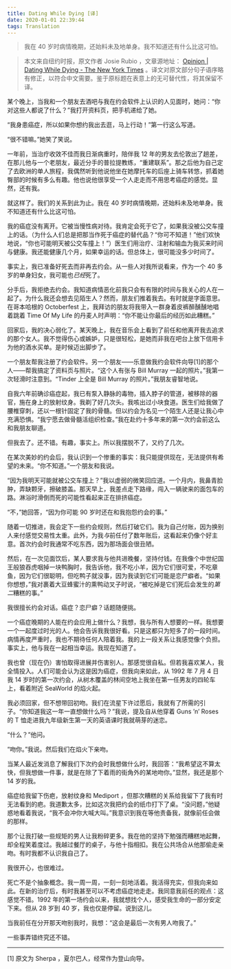 ```yaml
---
title: Dating While Dying [译]
date: 2020-01-01 22:39:44
tags: Translation
---
```


> 我在 40 岁时病情晚期，还始料未及地单身。我不知道还有什么比这可怕。

> 本文来自纽约时报，原文作者 Josie Rubio ，文章源地址： [Opinion | Dating While Dying - The New York Times](https://www.nytimes.com/2019/08/24/opinion/sunday/dating-while-dying.html) 。译文对原文部分句子语序略有修正，以符合中文需要。鉴于原标题在表意上的无可替代性，将其保留不译。

某个晚上，当我和一个朋友去酒吧与我在约会软件上认识的人见面时，她问：“你对这些人都说了什么？”我打开资料页，把手机递给了她。

“我身患癌症，所以如果你想约我出去逛，马上行动！”第一行这么写道。

“很不错嘛。”她笑了笑说。

<!-- more -->

一年前，当治疗收效不佳而我日渐病重时，陪伴我 12 年的男友去伦敦出了趟差，在那儿他与一个老朋友，最近分手的普拉提教练，“重建联系”。那之后他为自己定了去欧洲的单人旅程，我偶然听到他说他坐在她摩托车的后座上骑车转悠，抓着她臀部的时候有多么有趣。他也说他很享受一个人走走而不用思考癌症的感觉。显然，还有我。

就这样了。我们的关系到此为止。我在 40 岁时病情晚期，还始料未及地单身。我不知道还有什么比这可怕。

我的癌症没有离开。它被当慢性病对待。我肯定会死于它了，如果我没被公交车撞上的话。（为什么人们总是把那当作死于癌症的替代品？“你可不知道！”他们欢快地说，“你也可能明天被公交车撞上！”）医生们用治疗、注射和输血为我买来时间与健康。我还能健康几个月，如果幸运的话。但总体上，很可能没多少时间了。

事实上，我已准备好死去而非再去约会。从一些人对我所说看来，作为一个 40 多岁的单身妇女，我可能也*已经*死了。

分手后，我拒绝去约会。我知道病情恶化前我只会有有限的时间与我关心的人在一起了。为什么我还会想去见陌生人？然而，朋友们推着我去。有时就是字面意思。在哥本哈根的 Octoberfest 上，我拜访的朋友将我带入一群身着皮裤醉醺醺地唱着跳着 Time Of My Life 的丹麦人时声明：“你不能让你最后的经历如此糟糕。”

回家后，我的决心弱化了。某天晚上，我在音乐会上看到了前任和他离开我去追求的那个女人。我不觉得伤心或嫉妒，只是很轻松，是她而非我在吧台上放下信用卡为他的酒水买单。是时候迈出脚步了。

一个朋友帮我注册了约会软件。另一个朋友——乐意做我约会软件向导[1]的那个人——帮我搞定了资料页与照片。“这个人有张与 Bill Murray 一起的照片。”我第一次轻滑时注意到。“Tinder 上全是 Bill Murray 的照片。”我朋友睿智地说。

自我六年前确诊癌症起，我已有泵入静脉的毒物，插入脖子的管道，被移除的器官，施在身上的放射纹身。我剃了好几次头。我咳出过小块食道。医生们给我做了腰椎穿刺，还以一根针固定了我的骨髓。但以约会为名见一个陌生人还是让我心中充满恐惧。“我宁愿去做骨髓活组织检查。”我在赴约十多年来的第一次约会前这么和我朋友聊道。

但我去了。还不错。有趣，事实上。所以我摆脱不了，又约了几次。

在某次美妙的约会后，我认识到一个惨重的事实：我只能提供现在，无法提供有希望的未来。“你不知道。”一个朋友和我说。

“因为我明天可能就被公交车撞上？”我以虚弱的微笑回应道。一个月内，我鼻青脸肿，弄缺颗牙，擦破膝盖。那天早上，我差点走下路缘，闯入一辆驶来的面包车的路。淋浴时滑倒而死的可能性看起来正在排挤癌症。

“不，”她回答，“因为你可能 90 岁时还在和我抱怨约会的事。”

随着一切推进，我会定下一些约会规则，然后打破它们。我为自己付账，因为换别人来付感觉交易性太重。此外，为我*与*前任付了数年账后，这看起来仍像个好主意。首次约会时我通常不吃东西，因为那场面会很丑陋。

然后，在一次见面饮后，某人要求我与他共进晚餐，坚持付钱。在我像个中世纪国王般狼吞虎咽掉一块鸭胸时，我告诉他，我不吃小羊，因为它们很可爱，不吃章鱼，因为它们很聪明，但吃鸭子就没事，因为我读到它们可能是恋尸癖者。“如果你想想，”我对裹着大豆蜂蜜汁的熏鸭动叉子时说，“被吃掉是它们死后会发生的*第二*糟糕的事。”

我很擅长约会对话。癌症？恋尸癖？话题随便挑。

一个癌症晚期的人能在约会应用上做什么？我想，我与所有人想要的一样。我想要一个一起度过时光的人。他会告诉我我很好看。只是这都只为短多了的一段时间。病情再度严重时，我也不期待任何人陪着我。我的上一段关系让我感觉像个负担。事实上，他与我在一起相当幸运。我现在知道了。

我也曾（现在仍）害怕取得进展并伤害别人。那感觉很自私。但若我喜欢某人，我全情投入。人们可能会认为这是因为癌症，但我向来如此，从 1992 年 7 月 4 日我 14 岁时的第一次约会，从树木覆盖的林间空地上我坐在第一任男友的四轮车上，看着附近 SeaWorld 的焰火起。

我必须回家，但不想带回初吻。我们在流星下许过愿后，我就有了所需的引子。“你知道我这一年一直想做什么吗？”我说，提及自从他穿着 Guns ’n’ Roses 的 T 恤走进我九年级新生第一天的英语课时我就萌芽的迷恋。

“什么？”他问。

“吻你。”我说。然后我们在焰火下亲吻。

当某人最近发消息了解我们下次约会时我想做什么时，我回答：“我希望这不算太快，但我想做一件事，就是在除了下着雨的街角外的某地吻你。”显然，我还是那个 14 岁的我。

癌症给我留下伤疤，放射纹身和 Mediport ，但那次糟糕的关系给我留下了我有时无法看到的疤。我道歉太多，比如这次我把约会的纸巾打下了桌。“没问题，”他疑惑地看着我说，“我不会冲你大喊大叫。”我意识到我在等他责备我，就像前任会做的那样。

那个让我打破一些规矩的男人让我粉碎更多。我在他的坚持下勉强而糟糕地起舞，却全程笑着度过。我越过餐厅的桌子，与他十指相扣。我在公共场合从他那偷走亲吻。有时我都不认识我自己了。

 我很开心，也很难过。

死亡不是个抽象概念。我一周一周，一刻一刻地活着。我活得充实，但我向来如此。在新的治疗后，有时我甚至可以不考虑癌症地走走。我同意我前任的观点：这感觉不错。1992 年的第一场约会以来，我就想找个人，感受我生命的一部分安定下来。但从 28 岁到 40 岁，我也仅是停留。说到这儿。

当我前任在分开那天吻别我时，我想：“这会是最后一次有男人吻我了。”

一些事弄错终究还不错。

------

[1] 原文为 Sherpa ，夏尔巴人，经常作为登山向导。